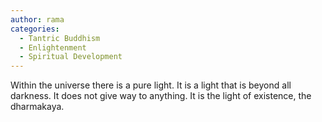 ```yaml
---
author: rama
categories:
  - Tantric Buddhism
  - Enlightenment
  - Spiritual Development
---
```


Within the universe there is a pure light. It is a light that is beyond all darkness. It does not give way to anything. It is the light of existence, the dharmakaya.
